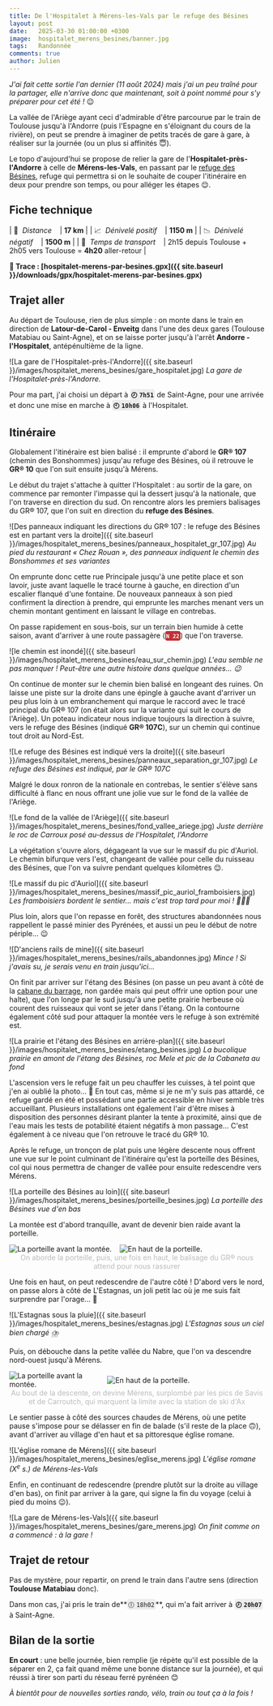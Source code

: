 ```yaml
---
title: De l'Hospitalet à Mérens-les-Vals par le refuge des Bésines
layout: post
date:   2025-03-30 01:00:00 +0300
image:  hospitalet_merens_besines/banner.jpg
tags:   Randonnée
comments: true
author: Julien
---
```


*J'ai fait cette sortie l'an dernier (11 août 2024) mais j'ai un peu traîné pour la partager, elle n'arrive donc que maintenant, soit à point nommé pour s'y préparer pour cet été !* 😉

La vallée de l'Ariège ayant ceci d'admirable d'être parcourue par le train de Toulouse jusqu'à l'Andorre (puis l'Espagne en s'éloignant du cours de la rivière), on peut se prendre à imaginer de petits tracés de gare à gare, à réaliser sur la journée (ou un plus si affinités 😇).

Le topo d'aujourd'hui se propose de relier la gare de l'**Hospitalet-près-l'Andorre** à celle de **Mérens-les-Vals**, en passant par le [refuge des Bésines](https://refugedesbesines.ffcam.fr/home.html), refuge qui permettra si on le souhaite de couper l'itinéraire en deux pour prendre son temps, ou pour alléger les étapes 😌.

## Fiche technique

| 📏  *Distance*              | **17 km**  |
| 📈  *Dénivelé positif*      | **1150 m** |
| 📉  *Dénivelé négatif*      | **1500 m** |
| 🚂  *Temps de transport*    | 2h15 depuis Toulouse + 2h05 vers Toulouse = **4h20** aller-retour |


**🧭 Trace : [hospitalet-merens-par-besines.gpx]({{ site.baseurl }}/downloads/gpx/hospitalet-merens-par-besines.gpx)**

<!-- {% leaflet_map %}
    {}
{% endleaflet_map %} -->

## Trajet aller

Au départ de Toulouse, rien de plus simple : on monte dans le train en direction de **Latour-de-Carol - Enveitg** dans l'une des deux gares (Toulouse Matabiau ou Saint-Agne), et on se laisse porter jusqu'à l'arrêt **Andorre - l'Hospitalet**, antépénultième de la ligne.

![La gare de l'Hospitalet-près-l'Andorre]({{ site.baseurl }}/images/hospitalet_merens_besines/gare_hospitalet.jpg)
*La gare de l'Hospitalet-près-l'Andorre.*

Pour ma part, j'ai choisi un départ à **<span style="background-color:#ececec; border-radius: .25rem; padding:.125rem"><span style="margin-right: 0.25rem">`🕗`</span>`7h51`</span>** de Saint-Agne, pour une arrivée et donc une mise en marche à **<span style="background-color:#ececec; border-radius: .25rem; padding:.125rem"><span style="margin-right: 0.25rem">`🕙`</span>`10h06`</span>** à l'Hospitalet.

## Itinéraire

Globalement l'itinéraire est bien balisé : il emprunte d'abord le **GR® 107** (chemin des Bonshommes) jusqu'au refuge des Bésines, où il retrouve le **GR® 10** que l'on suit ensuite jusqu'à Mérens.

Le début du trajet s'attache à quitter l'Hospitalet : au sortir de la gare, on commence par remonter l'impasse qui la dessert jusqu'à la nationale, que l'on traverse en direction du sud. On rencontre alors les premiers balisages du GR® 107, que l'on suit en direction du **refuge des Bésines**.

![Des panneaux indiquant les directions du GR® 107 : le refuge des Bésines est en partant vers la droite]({{ site.baseurl }}/images/hospitalet_merens_besines/panneaux_hospitalet_gr_107.jpg)
*Au pied du restaurant « Chez Rouan », des panneaux indiquent le chemin des Bonshommes et ses variantes*

On emprunte donc cette rue Principale jusqu'à une petite place et son lavoir, juste avant laquelle le tracé tourne à gauche, en direction d'un escalier flanqué d'une fontaine. De nouveaux panneaux à son pied confirment la direction à prendre, qui emprunte les marches menant vers un chemin montant gentiment en laissant le village en contrebas.

On passe rapidement en sous-bois, sur un terrain bien humide à cette saison, avant d'arriver à une route passagère (**<span style="background-color:#C33035; color: white; font-size: 0.8rem; border-radius: .25rem; padding: 0.125rem">`N 22`</span>**) que l'on traverse.

![le chemin est inondé]({{ site.baseurl }}/images/hospitalet_merens_besines/eau_sur_chemin.jpg)
*L'eau semble ne pas manquer ! Peut-être une autre histoire dans quelque années... 😉*

On continue de monter sur le chemin bien balisé en longeant des ruines. On laisse une piste sur la droite dans une épingle à gauche avant d'arriver un peu plus loin à un embranchement qui marque le raccord avec le tracé principal du GR® 107 (on était alors sur la variante qui suit le cours de l'Ariège). Un poteau indicateur nous indique toujours la direction à suivre, vers le refuge des Bésines (indiqué **GR® 107C**), sur un chemin qui continue tout droit au Nord-Est.

![Le refuge des Bésines est indiqué vers la droite]({{ site.baseurl }}/images/hospitalet_merens_besines/panneaux_separation_gr_107.jpg)
*Le refuge des Bésines est indiqué, par le GR® 107C*

Malgré le doux ronron de la nationale en contrebas, le sentier s'élève sans difficulté à flanc en nous offrant une jolie vue sur le fond de la vallée de l'Ariège.

![Le fond de la vallée de l'Ariège]({{ site.baseurl }}/images/hospitalet_merens_besines/fond_vallee_ariege.jpg)
*Juste derrière le roc de Carroux posé au-dessus de l'Hospitalet, l'Andorre*

La végétation s'ouvre alors, dégageant la vue sur le massif du pic d'Auriol. Le chemin bifurque vers l'est, changeant de vallée pour celle du ruisseau des Bésines, que l'on va suivre pendant quelques kilomètres 😌.

![Le massif du pic d'Auriol]({{ site.baseurl }}/images/hospitalet_merens_besines/massif_pic_auriol_framboisiers.jpg)
*Les framboisiers bordent le sentier... mais c'est trop tard pour moi ! 🤷🏼‍♂️*

Plus loin, alors que l'on repasse en forêt, des structures abandonnées nous rappellent le passé minier des Pyrénées, et aussi un peu le début de notre périple... 😉


![D'anciens rails de mine]({{ site.baseurl }}/images/hospitalet_merens_besines/rails_abandonnes.jpg)
*Mince ! Si j'avais su, je serais venu en train jusqu'ici...*

On finit par arriver sur l'étang des Bésines (on passe un peu avant à côté de la [cabane du barrage](http://www.refuges.info/point/3741/cabane-non-gardee/cabane-des-Besines), non gardée mais qui peut offrir une option pour une halte), que l'on longe par le sud jusqu'à une petite prairie herbeuse où courent des ruisseaux qui vont se jeter dans l'étang. On la contourne également côté sud pour attaquer la montée vers le refuge à son extrémité est.

![La prairie et l'étang des Bésines en arrière-plan]({{ site.baseurl }}/images/hospitalet_merens_besines/etang_besines.jpg)
*La bucolique prairie en amont de l'étang des Bésines, roc Mele et pic de la Cabaneta au fond*

L'ascension vers le refuge fait un peu chauffer les cuisses, à tel point que j'en ai oublié la photo... 🫣 En tout cas, même si je ne m'y suis pas attardé, ce refuge gardé en été et possédant une partie accessible en hiver semble très accueillant. Plusieurs installations ont également l'air d'être mises à disposition des personnes désirant planter la tente à proximité, ainsi que de l'eau mais les tests de potabilité étaient négatifs à mon passage... C'est également à ce niveau que l'on retrouve le tracé du GR® 10.

Après le refuge, un tronçon de plat puis une légère descente nous offrent une vue sur le point culminant de l'itinéraire qu'est la porteille des Bésines, col qui nous permettra de changer de vallée pour ensuite redescendre vers Mérens.

![La porteille des Bésines au loin]({{ site.baseurl }}/images/hospitalet_merens_besines/porteille_besines.jpg)
*La porteille des Bésines vue d'en bas*

La montée est d'abord tranquille, avant de devenir bien raide avant la porteille.


<p><div style="display: flex; gap: 1rem; max-width: 100%"><div><img src="{{ site.baseurl }}/images/hospitalet_merens_besines/porteille_avant.jpg" alt="La porteille avant la montée." /></div><div><img src="{{ site.baseurl }}/images/hospitalet_merens_besines/porteille_haut.jpg" alt="En haut de la porteille." /></div></div>
<em style="text-align: center; display: block; font-style:normal; font-size: 14px; color: #bbb">On aborde la porteille, puis, une fois en haut, le balisage du GR® nous attend pour nous rassurer</em></p>

Une fois en haut, on peut redescendre de l'autre côté ! D'abord vers le nord, on passe alors à côté de L'Estagnas, un joli petit lac où je me suis fait surprendre par l'orage... 🫠

![L'Estagnas sous la pluie]({{ site.baseurl }}/images/hospitalet_merens_besines/estagnas.jpg)
*L'Estagnas sous un ciel bien chargé ⛈️*

Puis, on débouche dans la petite vallée du Nabre, que l'on va descendre nord-ouest jusqu'à Mérens.

<p>
<div style="display: flex; align-items: center; gap: 1rem; max-width: 100%">
<div style="flex: 1;"><img src="{{ site.baseurl }}/images/hospitalet_merens_besines/nabre1.jpg" alt="La porteille avant la montée." /></div>
<div style="flex: 1.75;"><img src="{{ site.baseurl }}/images/hospitalet_merens_besines/nabre2.jpg" alt="En haut de la porteille." /></div>
</div>
<em style="text-align: center; display: block; font-style:normal; font-size: 14px; color: #bbb">Au bout de la descente, on devine Mérens, surplombé par les pics de Savis et de Carroutch, qui marquent la limite avec la station de ski d'Ax</em>
</p>

Le sentier passe à côté des sources chaudes de Mérens, où une petite pause s'impose pour se délasser en fin de balade (s'il reste de la place 🙃), avant d'arriver au village d'en haut et sa pittoresque église romane.

![L'église romane de Mérens]({{ site.baseurl }}/images/hospitalet_merens_besines/eglise_merens.jpg)
*L'église romane (X<sup>e</sup> s.) de Mérens-les-Vals*

Enfin, en continuant de redescendre (prendre plutôt sur la droite au village d'en bas), on finit par arriver à la gare, qui signe la fin du voyage (celui à pied du moins 😉).

![La gare de Mérens-les-Vals]({{ site.baseurl }}/images/hospitalet_merens_besines/gare_merens.jpg)
*On finit comme on a commencé : à la gare !*

## Trajet de retour

Pas de mystère, pour repartir, on prend le train dans l'autre sens (direction **Toulouse Matabiau** donc).

Dans mon cas, j'ai pris le train de**<span style="background-color:#ececec; border-radius: .25rem; padding:.125rem"><span style="margin-right: 0.25rem">`🕕`</span>`18h02`</span>**, qui m'a fait arriver à **<span style="background-color:#ececec; border-radius: .25rem; padding:.125rem"><span style="margin-right: 0.25rem">`🕗`</span>`20h07`</span>** à Saint-Agne.

## Bilan de la sortie

**En court** : une belle journée, bien remplie (je répète qu'il est possible de la séparer en 2, ça fait quand même une bonne distance sur la journée), et qui réussi à tirer son parti du réseau ferré pyrénéen 😊

*À bientôt pour de nouvelles sorties rando, vélo, train ou tout ça à la fois !*
